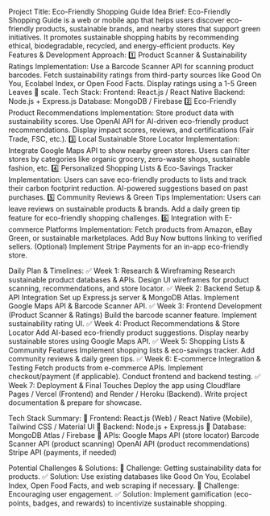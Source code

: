 Project Title: Eco-Friendly Shopping Guide
Idea Brief:
Eco-Friendly Shopping Guide is a web or mobile app that helps users discover eco-friendly products, sustainable brands, and nearby stores that support green initiatives. It promotes sustainable shopping habits by recommending ethical, biodegradable, recycled, and energy-efficient products.
Key Features & Development Approach:
1️⃣ Product Scanner & Sustainability Ratings
Implementation:
Use a Barcode Scanner API for scanning product barcodes.
Fetch sustainability ratings from third-party sources like Good On You, Ecolabel Index, or Open Food Facts.
Display ratings using a 1-5 Green Leaves 🌿 scale.
Tech Stack:
Frontend: React.js / React Native
Backend: Node.js + Express.js
Database: MongoDB / Firebase
2️⃣ Eco-Friendly Product Recommendations
Implementation:
Store product data with sustainability scores.
Use OpenAI API for AI-driven eco-friendly product recommendations.
Display impact scores, reviews, and certifications (Fair Trade, FSC, etc.).
3️⃣ Local Sustainable Store Locator
Implementation:
Integrate Google Maps API to show nearby green stores.
Users can filter stores by categories like organic grocery, zero-waste shops, sustainable fashion, etc.
4️⃣ Personalized Shopping Lists & Eco-Savings Tracker
Implementation:
Users can save eco-friendly products to lists and track their carbon footprint reduction.
AI-powered suggestions based on past purchases.
5️⃣ Community Reviews & Green Tips
Implementation:
Users can leave reviews on sustainable products & brands.
Add a daily green tip feature for eco-friendly shopping challenges.
6️⃣ Integration with E-commerce Platforms
Implementation:
Fetch products from Amazon, eBay Green, or sustainable marketplaces.
Add Buy Now buttons linking to verified sellers.
(Optional) Implement Stripe Payments for an in-app eco-friendly store.

Daily Plan & Timelines:
✅ Week 1: Research & Wireframing
Research sustainable product databases & APIs.
Design UI wireframes for product scanning, recommendations, and store locator.
✅ Week 2: Backend Setup & API Integration
Set up Express.js server & MongoDB Atlas.
Implement Google Maps API & Barcode Scanner API.
✅ Week 3: Frontend Development (Product Scanner & Ratings)
Build the barcode scanner feature.
Implement sustainability rating UI.
✅ Week 4: Product Recommendations & Store Locator
Add AI-based eco-friendly product suggestions.
Display nearby sustainable stores using Google Maps API.
✅ Week 5: Shopping Lists & Community Features
Implement shopping lists & eco-savings tracker.
Add community reviews & daily green tips.
✅ Week 6: E-commerce Integration & Testing
Fetch products from e-commerce APIs.
Implement checkout/payment (if applicable).
Conduct frontend and backend testing.
✅ Week 7: Deployment & Final Touches
Deploy the app using Cloudflare Pages / Vercel (Frontend) and Render / Heroku (Backend).
Write project documentation & prepare for showcase.

Tech Stack Summary:
🔹 Frontend: React.js (Web) / React Native (Mobile), Tailwind CSS / Material UI
🔹 Backend: Node.js + Express.js
🔹 Database: MongoDB Atlas / Firebase
🔹 APIs:
Google Maps API (store locator)
Barcode Scanner API (product scanning)
OpenAI API (product recommendations)
Stripe API (payments, if needed)

Potential Challenges & Solutions:
🚧 Challenge: Getting sustainability data for products.
✅ Solution: Use existing databases like Good On You, Ecolabel Index, Open Food Facts, and web scraping if necessary.
🚧 Challenge: Encouraging user engagement.
✅ Solution: Implement gamification (eco-points, badges, and rewards) to incentivize sustainable shopping.

